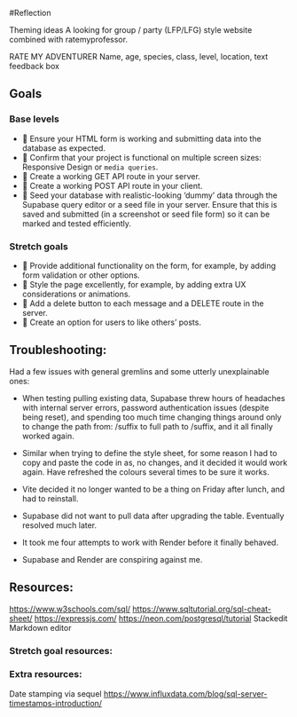 #Reflection

Theming ideas
A looking for group / party (LFP/LFG) style website combined with ratemyprofessor.

RATE MY ADVENTURER
Name, age, species, class, level, location, text feedback box


## Goals
### Base levels
-   🎯 Ensure your HTML form is working and submitting data into the database as expected.
-   🎯 Confirm that your project is functional on multiple screen sizes: Responsive Design or  `media queries`.
-   🎯 Create a working GET API route in your server.
-   🎯 Create a working POST API route in your client.
-   🎯 Seed your database with realistic-looking ‘dummy’ data through the Supabase query editor or a seed file in your server. Ensure that this is saved and submitted (in a screenshot or seed file form) so it can be marked and tested efficiently.
### Stretch goals
-   🏹 Provide additional functionality on the form, for example, by adding form validation or other options.
-   🏹 Style the page excellently, for example, by adding extra UX considerations or animations.
-   🏹 Add a delete button to each message and a DELETE route in the server.
-   🏹 Create an option for users to like others’ posts.


## Troubleshooting:

Had a few issues with general gremlins and some utterly unexplainable ones:
- When testing pulling existing data, Supabase threw hours of headaches with internal server errors, password authentication issues (despite being reset), and spending too much time changing things around only to change the path from: /suffix to full path to /suffix, and it all finally worked again.

- Similar when trying to define the style sheet, for some reason I had to copy and paste the code in as, no changes, and it decided it would work again. Have refreshed the colours several times to be sure it works.

- Vite decided it no longer wanted to be a thing on Friday after lunch, and had to reinstall.

- Supabase did not want to pull data after upgrading the table. Eventually resolved much later. 

- It took me four attempts to work with Render before it finally behaved.

- Supabase and Render are conspiring against me. 


## Resources:
https://www.w3schools.com/sql/
https://www.sqltutorial.org/sql-cheat-sheet/
https://expressjs.com/
https://neon.com/postgresql/tutorial
Stackedit Markdown editor
  

### Stretch goal resources:

  

### Extra resources:

Date stamping via sequel
https://www.influxdata.com/blog/sql-server-timestamps-introduction/